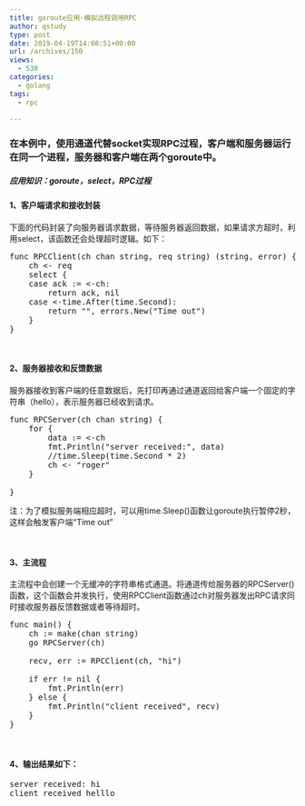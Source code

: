 ```yaml
---
title: goroute应用-模拟远程调用RPC
author: qstudy
type: post
date: 2019-04-19T14:08:51+00:00
url: /archives/150
views:
  - 530
categories:
  - golang
tags:
  - rpc

---
```

### 

### 在本例中，使用通道代替socket实现RPC过程，客户端和服务器运行在同一个进程，服务器和客户端在两个goroute中。

##### 应用知识：_**goroute，select，RPC过程**_

#### 

#### 1、客户端请求和接收封装

下面的代码封装了向服务器请求数据，等待服务器返回数据，如果请求方超时，利用select，该函数还会处理超时逻辑。如下：

<!--more-->

<pre class="lang:default decode:true">func RPCClient(ch chan string, req string) (string, error) {
	ch &lt;- req
	select {
	case ack := &lt;-ch:
		return ack, nil
	case &lt;-time.After(time.Second):
		return "", errors.New("Time out")
	}
}</pre>

&nbsp;

<!--more-->

#### 2、服务器接收和反馈数据

服务器接收到客户端的任意数据后，先打印再通过通道返回给客户端一个固定的字符串（hello），表示服务器已经收到请求。

<!--more-->

<pre class="lang:default decode:true ">func RPCServer(ch chan string) {
	for {
		data := &lt;-ch
		fmt.Println("server received:", data)
		//time.Sleep(time.Second * 2)
		ch &lt;- "roger"
	}

}</pre>

注：为了模拟服务端相应超时，可以用time.Sleep()函数让goroute执行暂停2秒，这样会触发客户端“Time out”

&nbsp;

<!--more-->

#### 3、主流程

主流程中会创建一个无缓冲的字符串格式通道。将通道传给服务器的RPCServer()函数，这个函数会并发执行，使用RPCClient函数通过ch对服务器发出RPC请求同时接收服务器反馈数据或者等待超时。

<!--more-->

<pre class="lang:default decode:true">func main() {
	ch := make(chan string)
	go RPCServer(ch)

	recv, err := RPCClient(ch, "hi")

	if err != nil {
		fmt.Println(err)
	} else {
		fmt.Println("client received", recv)
	}
}</pre>

&nbsp;

<!--more-->

#### 4、输出结果如下：

<pre class="lang:default decode:true ">server received: hi
client received helllo</pre>

&nbsp;